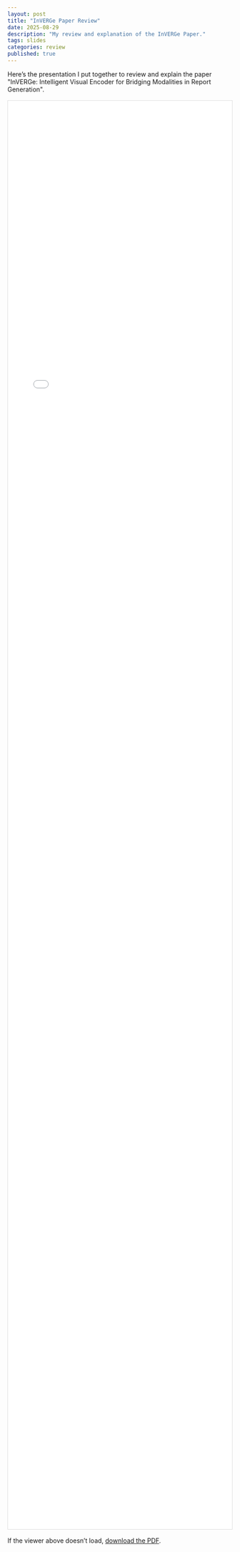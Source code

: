 ```yaml
---
layout: post
title: "InVERGe Paper Review"
date: 2025-08-29
description: "My review and explanation of the InVERGe Paper."
tags: slides
categories: review
published: true
---
```


Here’s the presentation I put together to review and explain the paper "InVERGe: Intelligent Visual Encoder for Bridging Modalities in Report Generation". 

<div style="height: 80vh; border: 1px solid #ddd; margin: 1rem 0;">
  <iframe
    src="/assets/pdf/InVERGe_review.pdf"
    width="100%"
    height="100%"
    style="border: none;"
  ></iframe>
</div>

<p style="margin-top:1rem;">
  If the viewer above doesn’t load, 
  <a href="/assets/pdf/my_slides.pdf" target="_blank" rel="noopener">download the PDF</a>.
</p>